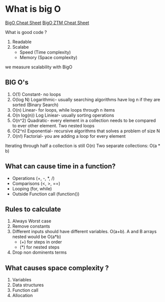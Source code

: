 # What is big O

[BigO Cheat Sheet](https://www.bigocheatsheet.com)
[BigO ZTM Cheat Sheet](https://zerotomastery.io/cheatsheets/big-o-cheat-sheet/?utm_source=udemy&utm_medium=coursecontent)

What is good code ?

1. Readable
2. Scalabe
   - Speed (Time complexity)
   - Memory (Space complexity)

we measure scalability with BigO

## BIG O's

1. O(1) Constant- no loops
2. O(log N) Logarithmic- usually searching algorithms have log n if they are sorted (Binary Search)
3. O(n) Linear- for loops, while loops through n items
4. O(n log(n)) Log Liniear- usually sorting operations
5. O(n^2) Quadratic- every element in a collection needs to be compared to ever other element. Two
   nested loops
6. O(2^n) Exponential- recursive algorithms that solves a problem of size N
7. O(n!) Factorial- you are adding a loop for every element

Iterating through half a collection is still O(n)
Two separate collections: O(a \* b)

## What can cause time in a function?

- Operations (+, -, \*, /)
- Comparisons (<, >, ==)
- Looping (for, while)
- Outside Function call (function())

## Rules to calculate

1. Always Worst case
2. Remove constants
3. Different inputs should have different variables. O(a+b). A and B arrays nested would be O(a\*b)
   - (+) for steps in order
   - (\*) for nested steps
4. Drop non dominents terms

## What causes space complexity ?

1. Variables
2. Data structures
3. Function call
4. Allocation
